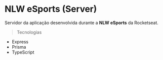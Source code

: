 # NLW eSports (Server)

Servidor da aplicação desenvolvida durante a **NLW eSports** da Rocketseat.

> Tecnologias

- Express
- Prisma
- TypeScript

